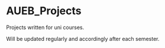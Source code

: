 # AUEB_Projects

Projects written for uni courses.

Will be updated regularly and accordingly after each semester.
